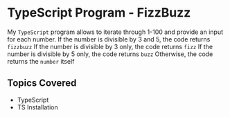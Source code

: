 # TypeScript Program - FizzBuzz

My `TypeScript` program allows to iterate through 1-100 and provide an input for each number. 
If the number is divisible by 3 and 5, the code returns `fizzbuzz`
If the number is divisible by 3 only, the code returns `fizz`
If the number is divisible by 5 only, the code returns `buzz`
Otherwise, the code returns the `number` itself 

## Topics Covered
- TypeScript
- TS Installation
